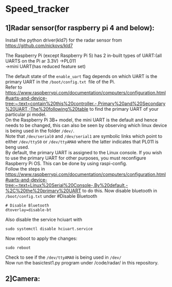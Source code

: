 # Speed_tracker

## 1]Radar sensor(for raspberry pi 4 and below):

Install the python driver(kld7) for the radar sensor from https://github.com/nickovs/kld7

The Raspberry Pi (except Raspberry Pi 5) has 2 in-built types of UART:(all UARTS on the Pi ar 3.3V)
	->PL011  
	->mini UART(has reduced feature set)  
  	
The default state of the `enable_uart` flag depends on which UART is the primary UART in the `/boot/config.txt `file of the Pi.   
Refer to https://www.raspberrypi.com/documentation/computers/configuration.html#uarts-and-device-tree:~:text=contain%20this%20controller.-,Primary%20and%20Secondary%20UART,-The%20following%20table to find the primary UART of your particular pi model.  
On the Raspberry Pi 3B+ model, the mini UART is the default and hence needs to be changed, this can also be seen by observing which linux device is being used in the folder `/dev/`.  
Note that `/dev/serial0` and `/dev/serial1` are symbolic links which point to either `/dev/ttyS0` or `/dev/ttyAMA0` where the latter indicates that PL011 is beng used.  
By default, the primary UART is assigned to the Linux console. If you wish to use the primary UART for other purposes, you must reconfigure Raspberry Pi OS. This can be done by using raspi-config.   
Follow the steps in https://www.raspberrypi.com/documentation/computers/configuration.html#uarts-and-device-tree:~:text=Linux%20Serial%20Console-,By%20default,-%2C%20the%20primary%20UART to do this.
Now disable bluetooth in `/boot/config.txt` under #Disable  Bluetooth  
```
# Disable Bluetooth
dtoverlay=disable-bt
```

Also disable the service hciuart with
```
sudo systemctl disable hciuart.service
```
Now reboot to apply the changes:
```
sudo reboot
```
Check to see if the `/dev/ttyAMA0` is being used in `/dev/`  
Now run the basictest1.py program under /code/radar/ in this repository.  
  

## 2]Camera:
